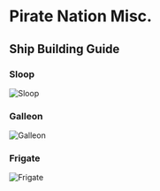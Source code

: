 # Pirate Nation Misc.
## Ship Building Guide
### Sloop

![Sloop](https://tash-2s.github.io/piratenation-misc/assets/building/Sloop.svg)

### Galleon

![Galleon](https://tash-2s.github.io/piratenation-misc/assets/building/Galleon.svg)

### Frigate

![Frigate](https://tash-2s.github.io/piratenation-misc/assets/building/Frigate.svg)
